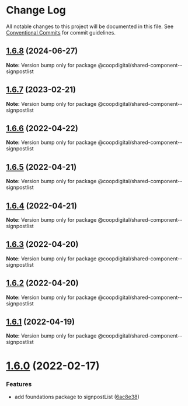# Change Log

All notable changes to this project will be documented in this file.
See [Conventional Commits](https://conventionalcommits.org) for commit guidelines.

## [1.6.8](https://github.com/coopdigital/coop-frontend/compare/@coopdigital/shared-component--signpostlist@1.6.7...@coopdigital/shared-component--signpostlist@1.6.8) (2024-06-27)

**Note:** Version bump only for package @coopdigital/shared-component--signpostlist





## [1.6.7](https://github.com/coopdigital/coop-frontend/compare/@coopdigital/shared-component--signpostlist@1.6.6...@coopdigital/shared-component--signpostlist@1.6.7) (2023-02-21)

**Note:** Version bump only for package @coopdigital/shared-component--signpostlist





## [1.6.6](https://github.com/coopdigital/coop-frontend/compare/@coopdigital/shared-component--signpostlist@1.6.5...@coopdigital/shared-component--signpostlist@1.6.6) (2022-04-22)

**Note:** Version bump only for package @coopdigital/shared-component--signpostlist





## [1.6.5](https://github.com/coopdigital/coop-frontend/compare/@coopdigital/shared-component--signpostlist@1.6.4...@coopdigital/shared-component--signpostlist@1.6.5) (2022-04-21)

**Note:** Version bump only for package @coopdigital/shared-component--signpostlist





## [1.6.4](https://github.com/coopdigital/coop-frontend/compare/@coopdigital/shared-component--signpostlist@1.6.3...@coopdigital/shared-component--signpostlist@1.6.4) (2022-04-21)

**Note:** Version bump only for package @coopdigital/shared-component--signpostlist





## [1.6.3](https://github.com/coopdigital/coop-frontend/compare/@coopdigital/shared-component--signpostlist@1.6.2...@coopdigital/shared-component--signpostlist@1.6.3) (2022-04-20)

**Note:** Version bump only for package @coopdigital/shared-component--signpostlist





## [1.6.2](https://github.com/coopdigital/coop-frontend/compare/@coopdigital/shared-component--signpostlist@1.6.1...@coopdigital/shared-component--signpostlist@1.6.2) (2022-04-20)

**Note:** Version bump only for package @coopdigital/shared-component--signpostlist





## [1.6.1](https://github.com/coopdigital/coop-frontend/compare/@coopdigital/shared-component--signpostlist@1.6.0...@coopdigital/shared-component--signpostlist@1.6.1) (2022-04-19)

**Note:** Version bump only for package @coopdigital/shared-component--signpostlist





# [1.6.0](https://github.com/coopdigital/coop-frontend/compare/@coopdigital/shared-component--signpostlist@1.5.5...@coopdigital/shared-component--signpostlist@1.6.0) (2022-02-17)


### Features

* add foundations package to signpostList ([6ac8e38](https://github.com/coopdigital/coop-frontend/commit/6ac8e38d444f329deaf67a1f7ae007661d4ea76e))
